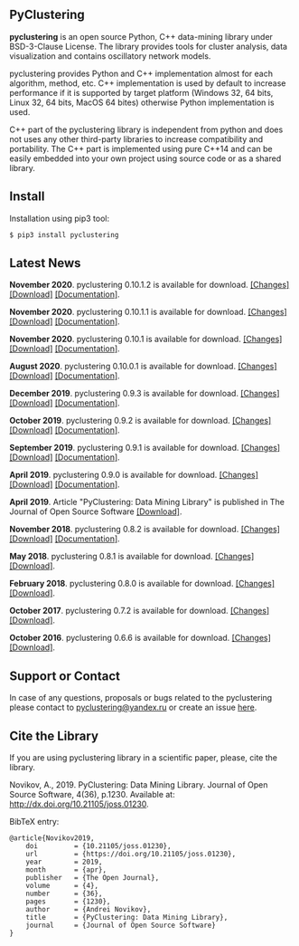 ## PyClustering

**pyclustering** is an open source Python, C++ data-mining library under BSD-3-Clause License. The library provides tools for cluster analysis, data visualization and contains oscillatory network models.

pyclustering provides Python and C++ implementation almost for each algorithm, method, etc. C++ implementation is used by default to increase performance if it is supported by target platform (Windows 32, 64 bits, Linux 32, 64 bits, MacOS 64 bites) otherwise Python implementation is used.

C++ part of the pyclustering library is independent from python and does not uses any other third-party libraries to increase compatibility and portability. The C++ part is implemented using pure C++14 and can be easily embedded into your own project using source code or as a shared library.

## Install

Installation using pip3 tool:
```bash
$ pip3 install pyclustering
```

## Latest News

**November 2020**. pyclustering 0.10.1.2 is available for download. [[Changes]](https://github.com/annoviko/pyclustering/releases/tag/0.10.1.2) [[Download]](https://files.pythonhosted.org/packages/4b/cf/6c1183d0c1e76df398d0808f78cabaedd87a1ca7548b9b03d51620ff55eb/pyclustering-0.10.1.2.tar.gz) [[Documentation]](https://pyclustering.github.io/docs/0.10.1/html/index.html).

**November 2020**. pyclustering 0.10.1.1 is available for download. [[Changes]](https://github.com/annoviko/pyclustering/releases/tag/0.10.1.1) [[Download]](https://files.pythonhosted.org/packages/35/40/91be8f23a6d6e46944626a165e6b7082e8d311268551b7241752b26c0b54/pyclustering-0.10.1.1.tar.gz) [[Documentation]](https://pyclustering.github.io/docs/0.10.1/html/index.html).

**November 2020**. pyclustering 0.10.1 is available for download. [[Changes]](https://github.com/annoviko/pyclustering/releases/tag/0.10.1) [[Download]](https://files.pythonhosted.org/packages/9b/72/d3e0ce4ab50cc6f56f168f68fcaa384c4f2e6d1a38c0597ff280bdd61f51/pyclustering-0.10.1.tar.gz) [[Documentation]](https://pyclustering.github.io/docs/0.10.1/html/index.html).

**August 2020**. pyclustering 0.10.0.1 is available for download. [[Changes]](https://github.com/annoviko/pyclustering/releases/tag/0.10.0.1) [[Download]](https://files.pythonhosted.org/packages/e4/4b/abf4b42963e6a67dfdd85781d63e9fc4b488805aa2bbe5ba57f91a2758e0/pyclustering-0.10.0.1.tar.gz) [[Documentation]](https://pyclustering.github.io/docs/0.10.0/html/index.html).

**December 2019**. pyclustering 0.9.3 is available for download. [[Changes]](https://github.com/annoviko/pyclustering/releases/tag/0.9.3) [[Download]](https://files.pythonhosted.org/packages/da/35/6d91651c5d584d38ee2b825a5dddac19e3c8e5c3535fd6f8873f0818b32f/pyclustering-0.9.3.tar.gz) [[Documentation]](https://pyclustering.github.io/docs/0.9.3/html/index.html).

**October 2019**. pyclustering 0.9.2 is available for download. [[Changes]](https://github.com/annoviko/pyclustering/releases/tag/0.9.2) [[Download]](https://files.pythonhosted.org/packages/a8/77/13fe5d100c07a8c8ba06aa37608604573b1e9cb75a94016ab3882f4bf895/pyclustering-0.9.2.tar.gz) [[Documentation]](https://pyclustering.github.io/docs/0.9.2/html/index.html).

**September 2019**. pyclustering 0.9.1 is available for download. [[Changes]](https://github.com/annoviko/pyclustering/releases/tag/0.9.1) [[Download]](https://files.pythonhosted.org/packages/33/fa/49da94471e6a2c759d811760844e2e35b3d8e2aed38e51acc3ea9d9bc4a7/pyclustering-0.9.1.tar.gz) [[Documentation]](https://pyclustering.github.io/docs/0.9.1/html/index.html).

**April 2019**. pyclustering 0.9.0 is available for download. [[Changes]](https://github.com/annoviko/pyclustering/releases/tag/0.9.0) [[Download]](https://files.pythonhosted.org/packages/38/d5/21bf39b855a8720173541fda04a8fdab087595d5317e7043d72cd0de08e8/pyclustering-0.9.0.tar.gz) [[Documentation]](https://pyclustering.github.io/docs/0.9.0/html/index.html).

**April 2019**. Article "PyClustering: Data Mining Library" is published in The Journal of Open Source Software [[Download]](https://www.theoj.org/joss-papers/joss.01230/10.21105.joss.01230.pdf).

**November 2018**. pyclustering 0.8.2 is available for download. [[Changes]](https://github.com/annoviko/pyclustering/releases/tag/0.8.2) [[Download]](https://files.pythonhosted.org/packages/3c/e5/3be27187d430d1c921d32e08355068fde3a0f5897b80145930f00d701461/pyclustering-0.8.2.tar.gz) [[Documentation]](https://pyclustering.github.io/docs/0.8.2/html/index.html).

**May 2018**. pyclustering 0.8.1 is available for download. [[Changes]](https://github.com/annoviko/pyclustering/releases/tag/0.8.1) [[Download]](https://files.pythonhosted.org/packages/45/e2/e5b3cd92fb6dbb6539bdacbbf88593b93e728eb8ea3b832f137dc591709c/pyclustering-0.8.1.tar.gz).

**February 2018**. pyclustering 0.8.0 is available for download. [[Changes]](https://github.com/annoviko/pyclustering/releases/tag/0.8.0) [[Download]](https://files.pythonhosted.org/packages/d0/22/50ed2e0a951a0cb710f17f04d0ccb0e42aeb47fda3e4f0757ec39a1c6392/pyclustering-0.8.0.tar.gz).

**October 2017**. pyclustering 0.7.2 is available for download. [[Changes]](https://github.com/annoviko/pyclustering/releases/tag/0.7.0) [[Download]](https://files.pythonhosted.org/packages/4c/ae/3f884451ed99e47b45535bd8699212cc023092ad8109d1a34cf9b0b2ca9f/pyclustering-0.7.2.tar.gz).

**October 2016**. pyclustering 0.6.6 is available for download. [[Changes]](https://github.com/annoviko/pyclustering/releases/tag/0.6.6) [[Download]](https://files.pythonhosted.org/packages/b4/e1/cc768d79efee4d17901bb7ad58cb4d3e8acc25ffb761b59a42321f95f65b/pyclustering-0.6.6.tar.gz).

## Support or Contact

In case of any questions, proposals or bugs related to the pyclustering please contact to pyclustering@yandex.ru or create an issue [here](https://github.com/annoviko/pyclustering/issues/new).

## Cite the Library

If you are using pyclustering library in a scientific paper, please, cite the library.

Novikov, A., 2019. PyClustering: Data Mining Library. Journal of Open Source Software, 4(36), p.1230. Available at: http://dx.doi.org/10.21105/joss.01230.

BibTeX entry:
```
@article{Novikov2019,
    doi         = {10.21105/joss.01230},
    url         = {https://doi.org/10.21105/joss.01230},
    year        = 2019,
    month       = {apr},
    publisher   = {The Open Journal},
    volume      = {4},
    number      = {36},
    pages       = {1230},
    author      = {Andrei Novikov},
    title       = {PyClustering: Data Mining Library},
    journal     = {Journal of Open Source Software}
}
```
